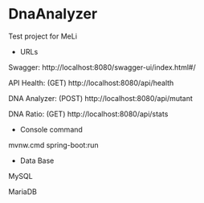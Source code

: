 # DnaAnalyzer
Test project for MeLi 

- URLs

Swagger: http://localhost:8080/swagger-ui/index.html#/

API Health: (GET) http://localhost:8080/api/health

DNA Analyzer: (POST) http://localhost:8080/api/mutant

DNA Ratio: (GET) http://localhost:8080/api/stats

- Console command

mvnw.cmd spring-boot:run

- Data Base

 MySQL
 
 MariaDB